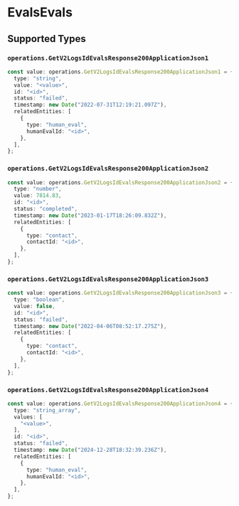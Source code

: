 # EvalsEvals


## Supported Types

### `operations.GetV2LogsIdEvalsResponse200ApplicationJson1`

```typescript
const value: operations.GetV2LogsIdEvalsResponse200ApplicationJson1 = {
  type: "string",
  value: "<value>",
  id: "<id>",
  status: "failed",
  timestamp: new Date("2022-07-31T12:19:21.097Z"),
  relatedEntities: [
    {
      type: "human_eval",
      humanEvalId: "<id>",
    },
  ],
};
```

### `operations.GetV2LogsIdEvalsResponse200ApplicationJson2`

```typescript
const value: operations.GetV2LogsIdEvalsResponse200ApplicationJson2 = {
  type: "number",
  value: 7814.83,
  id: "<id>",
  status: "completed",
  timestamp: new Date("2023-01-17T18:26:09.832Z"),
  relatedEntities: [
    {
      type: "contact",
      contactId: "<id>",
    },
  ],
};
```

### `operations.GetV2LogsIdEvalsResponse200ApplicationJson3`

```typescript
const value: operations.GetV2LogsIdEvalsResponse200ApplicationJson3 = {
  type: "boolean",
  value: false,
  id: "<id>",
  status: "failed",
  timestamp: new Date("2022-04-06T08:52:17.275Z"),
  relatedEntities: [
    {
      type: "contact",
      contactId: "<id>",
    },
  ],
};
```

### `operations.GetV2LogsIdEvalsResponse200ApplicationJson4`

```typescript
const value: operations.GetV2LogsIdEvalsResponse200ApplicationJson4 = {
  type: "string_array",
  values: [
    "<value>",
  ],
  id: "<id>",
  status: "failed",
  timestamp: new Date("2024-12-28T18:32:39.236Z"),
  relatedEntities: [
    {
      type: "human_eval",
      humanEvalId: "<id>",
    },
  ],
};
```

